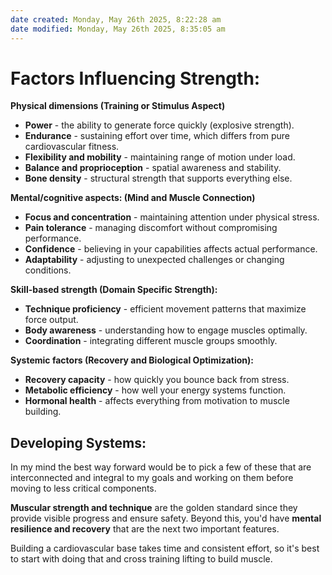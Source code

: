 ```yaml
---
date created: Monday, May 26th 2025, 8:22:28 am
date modified: Monday, May 26th 2025, 8:35:05 am
---
```


# Factors Influencing Strength:

**Physical dimensions (Training or Stimulus Aspect)**
- **Power** - the ability to generate force quickly (explosive strength).
- **Endurance** - sustaining effort over time, which differs from pure cardiovascular fitness.
- **Flexibility and mobility** - maintaining range of motion under load.
- **Balance and proprioception** - spatial awareness and stability.
- **Bone density** - structural strength that supports everything else.

**Mental/cognitive aspects: (Mind and Muscle Connection)**
- **Focus and concentration** - maintaining attention under physical stress.
- **Pain tolerance** - managing discomfort without compromising performance.
- **Confidence** - believing in your capabilities affects actual performance.
- **Adaptability** - adjusting to unexpected challenges or changing conditions.

**Skill-based strength (Domain Specific Strength):**
- **Technique proficiency** - efficient movement patterns that maximize force output.
- **Body awareness** - understanding how to engage muscles optimally.
- **Coordination** - integrating different muscle groups smoothly.

**Systemic factors (Recovery and Biological Optimization):**
- **Recovery capacity** - how quickly you bounce back from stress.
- **Metabolic efficiency** - how well your energy systems function.
- **Hormonal health** - affects everything from motivation to muscle building.

## Developing Systems:

In my mind the best way forward would be to pick a few of these that are interconnected and integral to my goals and working on them before moving to less critical components.

**Muscular strength and technique** are the golden standard since they provide visible progress and ensure safety. Beyond this, you'd have **mental resilience and recovery** that are the next two important features.

Building a cardiovascular base takes time and consistent effort, so it's best to start with doing that and cross training lifting to build muscle.

